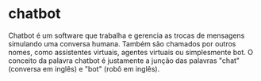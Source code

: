 # chatbot
Chatbot é um software que trabalha e gerencia as trocas de mensagens simulando uma conversa humana. Também são chamados por outros nomes, como assistentes virtuais, agentes virtuais ou simplesmente bot. O conceito da palavra chatbot é justamente a junção das palavras "chat" (conversa em inglês) e "bot" (robô em inglês).
